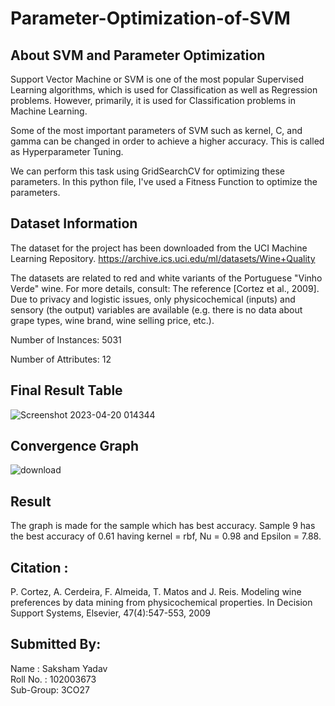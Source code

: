 # Parameter-Optimization-of-SVM

## About SVM and Parameter Optimization 
Support Vector Machine or SVM is one of the most popular Supervised Learning algorithms, which is used for Classification as well as Regression problems. However, primarily, it is used for Classification problems in Machine Learning.

Some of the most important parameters of SVM such as kernel, C, and gamma can be changed in order to achieve a higher accuracy. This is called as Hyperparameter Tuning.

We can perform this task using GridSearchCV for optimizing these parameters.
In this python file, I've used a Fitness Function to optimize the parameters.

## Dataset Information
The dataset for the project has been downloaded from the UCI Machine Learning Repository. https://archive.ics.uci.edu/ml/datasets/Wine+Quality

The datasets are related to red and white variants of the Portuguese "Vinho Verde" wine. For more details, consult: The reference [Cortez et al., 2009]. Due to privacy and logistic issues, only physicochemical (inputs) and sensory (the output) variables are available (e.g. there is no data about grape types, wine brand, wine selling price, etc.).

Number of Instances: 5031

Number of Attributes: 12

## Final Result Table
![Screenshot 2023-04-20 014344](https://user-images.githubusercontent.com/83859149/233189426-db003caa-94fc-4c9b-b08f-00b2430788be.png)

## Convergence Graph
![download](https://user-images.githubusercontent.com/83859149/233190487-e87e5f4d-dcd6-42d5-bba9-8e5bd440ea25.png)

## Result
The graph is made for the sample which has best accuracy. Sample 9 has the best accuracy of 0.61 having kernel = rbf, Nu = 0.98 and Epsilon = 7.88.

## Citation :
P. Cortez, A. Cerdeira, F. Almeida, T. Matos and J. Reis.
Modeling wine preferences by data mining from physicochemical properties. In Decision Support Systems, Elsevier, 47(4):547-553, 2009

## Submitted By:
Name : Saksham Yadav <br />
Roll No. : 102003673 <br />
Sub-Group: 3CO27
